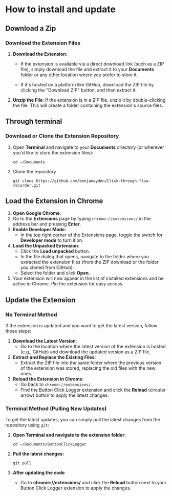 # How to install and update

## Download a Zip

### Download the Extension Files

1. **Download the Extension**:

   * If the extension is available via a direct download link (such as a ZIP file), simply download the file and extract it to your **Documents** folder or any other location where you prefer to store it.

   * If it's hosted on a platform like GitHub, download the ZIP file by clicking the "Download ZIP" button, and then extract it.

2. **Unzip the File**: If the extension is in a ZIP file, unzip it by double-clicking the file. This will create a folder containing the extension's source files.

## Through terminal

### Download or Clone the Extension Repository

1. Open **Terminal** and navigate to your **Documents** directory (or wherever you'd like to store the extension files):

    `cd ~/Documents`

2. Clone the repository

   `git clone https://github.com/benjamayden/Click-through-flow-recorder.git`

## Load the Extension in Chrome

1. **Open Google Chrome**.  
2. Go to the **Extensions** page by typing `chrome://extensions/` in the address bar and pressing **Enter**.  
3. **Enable Developer Mode**:   
   * In the top right corner of the Extensions page, toggle the switch for **Developer mode** to turn it on.  
4. **Load the Unpacked Extension**:  
   * Click the **Load unpacked** button.  
   * In the file dialog that opens, navigate to the folder where you extracted the extension files (from the ZIP download or the folder you cloned from GitHub).  
   * Select the folder and click **Open**.  
5. Your extension will now appear in the list of installed extensions and be active in Chrome. Pin the extension for easy access.

## Update the Extension 

### No Terminal Method

If the extension is updated and you want to get the latest version, follow these steps:

1. **Download the Latest Version**:  
   * Go to the location where the latest version of the extension is hosted (e.g., GitHub) and download the updated version as a ZIP file.  
2. **Extract and Replace the Existing Files**:  
   * Extract the ZIP file into the same folder where the previous version of the extension was stored, replacing the old files with the new ones.  
3. **Reload the Extension in Chrome**:  
   * Go back to `chrome://extensions/`.  
   * Find the Button Click Logger extension and click the **Reload** (circular arrow) button to apply the latest changes.

### Terminal Method (Pulling New Updates)

To get the latest updates, you can simply pull the latest changes from the repository using `git`:

1. **Open Terminal and navigate to the extension folder:**

    `cd ~/Documents/ButtonClickLogger`

2. **Pull the latest changes:**

    `git pull`

3. **After updating the code**

   * Go to **chrome://extensions/** and click the **Reload** button next to your Button Click Logger extension to apply the changes.
